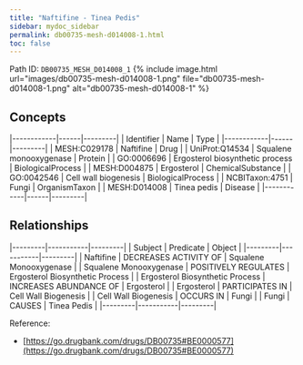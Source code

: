 ```yaml
---
title: "Naftifine - Tinea Pedis"
sidebar: mydoc_sidebar
permalink: db00735-mesh-d014008-1.html
toc: false 
---
```



Path ID: `DB00735_MESH_D014008_1`
{% include image.html url="images/db00735-mesh-d014008-1.png" file="db00735-mesh-d014008-1.png" alt="db00735-mesh-d014008-1" %}

## Concepts

|------------|------|---------|
| Identifier | Name | Type    |
|------------|------|---------|
| MESH:C029178 | Naftifine | Drug |
| UniProt:Q14534 | Squalene monooxygenase | Protein |
| GO:0006696 | Ergosterol biosynthetic process | BiologicalProcess |
| MESH:D004875 | Ergosterol | ChemicalSubstance |
| GO:0042546 | Cell wall biogenesis | BiologicalProcess |
| NCBITaxon:4751 | Fungi | OrganismTaxon |
| MESH:D014008 | Tinea pedis | Disease |
|------------|------|---------|

## Relationships

|---------|-----------|---------|
| Subject | Predicate | Object  |
|---------|-----------|---------|
| Naftifine | DECREASES ACTIVITY OF | Squalene Monooxygenase |
| Squalene Monooxygenase | POSITIVELY REGULATES | Ergosterol Biosynthetic Process |
| Ergosterol Biosynthetic Process | INCREASES ABUNDANCE OF | Ergosterol |
| Ergosterol | PARTICIPATES IN | Cell Wall Biogenesis |
| Cell Wall Biogenesis | OCCURS IN | Fungi |
| Fungi | CAUSES | Tinea Pedis |
|---------|-----------|---------|

Reference: 
  - [https://go.drugbank.com/drugs/DB00735#BE0000577](https://go.drugbank.com/drugs/DB00735#BE0000577)
